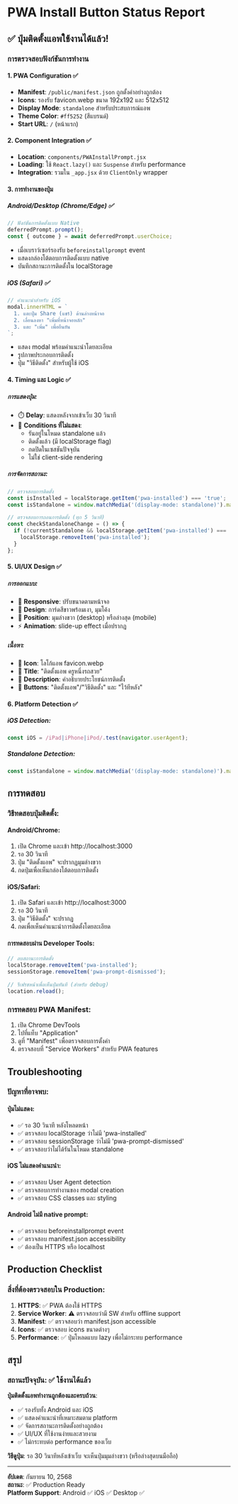 # PWA Install Button Status Report

## ✅ **ปุ่มติดตั้งแอพใช้งานได้แล้ว!**

### **การตรวจสอบฟังก์ชันการทำงาน**

#### 1. **PWA Configuration** ✅

- **Manifest**: `/public/manifest.json` ถูกตั้งค่าอย่างถูกต้อง
- **Icons**: รองรับ favicon.webp ขนาด 192x192 และ 512x512
- **Display Mode**: `standalone` สำหรับประสบการณ์แอพ
- **Theme Color**: `#ff5252` (สีแบรนด์)
- **Start URL**: `/` (หน้าแรก)

#### 2. **Component Integration** ✅

- **Location**: `components/PWAInstallPrompt.jsx`
- **Loading**: ใช้ `React.lazy()` และ `Suspense` สำหรับ performance
- **Integration**: รวมใน `_app.jsx` ด้วย `ClientOnly` wrapper

#### 3. **การทำงานของปุ่ม**

##### **Android/Desktop (Chrome/Edge)** ✅

```javascript
// ฟังก์ชันการติดตั้งแบบ Native
deferredPrompt.prompt();
const { outcome } = await deferredPrompt.userChoice;
```

- เมื่อเบราว์เซอร์รองรับ `beforeinstallprompt` event
- แสดงกล่องโต้ตอบการติดตั้งแบบ native
- บันทึกสถานะการติดตั้งใน localStorage

##### **iOS (Safari)** ✅

```javascript
// คำแนะนำสำหรับ iOS
modal.innerHTML = `
  1. แตะปุ่ม Share (แชร์) ด้านล่างหน้าจอ
  2. เลื่อนลงหา "เพิ่มที่หน้าจอหลัก"
  3. แตะ "เพิ่ม" เพื่อยืนยัน
`;
```

- แสดง modal พร้อมคำแนะนำโดยละเอียด
- รูปภาพประกอบการติดตั้ง
- ปุ่ม "วิธีติดตั้ง" สำหรับผู้ใช้ iOS

#### 4. **Timing และ Logic** ✅

##### **การแสดงปุ่ม**:

- ⏱️ **Delay**: แสดงหลังจากเข้าเว็บ 30 วินาที
- 🚫 **Conditions ที่ไม่แสดง**:
  - รันอยู่ในโหมด standalone แล้ว
  - ติดตั้งแล้ว (มี localStorage flag)
  - กดปิดในเซสชันปัจจุบัน
  - ไม่ใช่ client-side rendering

##### **การจัดการสถานะ**:

```javascript
// ตรวจสอบการติดตั้ง
const isInstalled = localStorage.getItem('pwa-installed') === 'true';
const isStandalone = window.matchMedia('(display-mode: standalone)').matches;

// ตรวจสอบการถอนการติดตั้ง (ทุก 5 วินาที)
const checkStandaloneChange = () => {
  if (!currentStandalone && localStorage.getItem('pwa-installed') === 'true') {
    localStorage.removeItem('pwa-installed');
  }
};
```

#### 5. **UI/UX Design** ✅

##### **การออกแบบ**:

- 📱 **Responsive**: ปรับขนาดตามหน้าจอ
- 🎨 **Design**: การ์ดสีขาวพร้อมเงา, มุมโค้ง
- 🎯 **Position**: มุมล่างขวา (desktop) หรือล่างสุด (mobile)
- ⚡ **Animation**: slide-up effect เมื่อปรากฏ

##### **เนื้อหา**:

- 🚗 **Icon**: โลโก้แอพ favicon.webp
- 📝 **Title**: "ติดตั้งแอพ ครูหนึ่งรถสวย"
- 💬 **Description**: คำอธิบายประโยชน์การติดตั้ง
- 🔘 **Buttons**: "ติดตั้งแอพ"/"วิธีติดตั้ง" และ "ไว้ทีหลัง"

#### 6. **Platform Detection** ✅

##### **iOS Detection**:

```javascript
const iOS = /iPad|iPhone|iPod/.test(navigator.userAgent);
```

##### **Standalone Detection**:

```javascript
const isStandalone = window.matchMedia('(display-mode: standalone)').matches || window.navigator.standalone === true;
```

## **การทดสอบ**

### **วิธีทดสอบปุ่มติดตั้ง**:

#### **Android/Chrome**:

1. เปิด Chrome และเข้า http://localhost:3000
2. รอ 30 วินาที
3. ปุ่ม "ติดตั้งแอพ" จะปรากฏมุมล่างขวา
4. กดปุ่มเพื่อเห็นกล่องโต้ตอบการติดตั้ง

#### **iOS/Safari**:

1. เปิด Safari และเข้า http://localhost:3000
2. รอ 30 วินาที
3. ปุ่ม "วิธีติดตั้ง" จะปรากฏ
4. กดเพื่อเห็นคำแนะนำการติดตั้งโดยละเอียด

#### **การทดสอบผ่าน Developer Tools**:

```javascript
// ลบสถานะการติดตั้ง
localStorage.removeItem('pwa-installed');
sessionStorage.removeItem('pwa-prompt-dismissed');

// รีเฟรชหน้าเพื่อเห็นปุ่มทันที (สำหรับ debug)
location.reload();
```

### **การทดสอบ PWA Manifest**:

1. เปิด Chrome DevTools
2. ไปที่แท็บ "Application"
3. ดูที่ "Manifest" เพื่อตรวจสอบการตั้งค่า
4. ตรวจสอบที่ "Service Workers" สำหรับ PWA features

## **Troubleshooting**

### **ปัญหาที่อาจพบ**:

#### **ปุ่มไม่แสดง**:

- ✅ รอ 30 วินาที หลังโหลดหน้า
- ✅ ตรวจสอบ localStorage ว่าไม่มี 'pwa-installed'
- ✅ ตรวจสอบ sessionStorage ว่าไม่มี 'pwa-prompt-dismissed'
- ✅ ตรวจสอบว่าไม่ได้รันในโหมด standalone

#### **iOS ไม่แสดงคำแนะนำ**:

- ✅ ตรวจสอบ User Agent detection
- ✅ ตรวจสอบการทำงานของ modal creation
- ✅ ตรวจสอบ CSS classes และ styling

#### **Android ไม่มี native prompt**:

- ✅ ตรวจสอบ beforeinstallprompt event
- ✅ ตรวจสอบ manifest.json accessibility
- ✅ ต้องเป็น HTTPS หรือ localhost

## **Production Checklist**

### **สิ่งที่ต้องตรวจสอบใน Production**:

1. **HTTPS**: ✅ PWA ต้องใช้ HTTPS
2. **Service Worker**: ⚠️ ตรวจสอบว่ามี SW สำหรับ offline support
3. **Manifest**: ✅ ตรวจสอบว่า manifest.json accessible
4. **Icons**: ✅ ตรวจสอบ icons ขนาดต่างๆ
5. **Performance**: ✅ ปุ่มโหลดแบบ lazy เพื่อไม่กระทบ performance

## **สรุป**

### **สถานะปัจจุบัน**: ✅ **ใช้งานได้แล้ว**

**ปุ่มติดตั้งแอพทำงานถูกต้องและครบถ้วน**:

- ✅ รองรับทั้ง Android และ iOS
- ✅ แสดงคำแนะนำที่เหมาะสมตาม platform
- ✅ จัดการสถานะการติดตั้งอย่างถูกต้อง
- ✅ UI/UX ที่ใช้งานง่ายและสวยงาม
- ✅ ไม่กระทบต่อ performance ของเว็บ

**วิธีดูปุ่ม**: รอ 30 วินาทีหลังเข้าเว็บ จะเห็นปุ่มมุมล่างขวา (หรือล่างสุดบนมือถือ)

---

**อัปเดต**: กันยายน 10, 2568  
**สถานะ**: ✅ Production Ready  
**Platform Support**: Android ✅ iOS ✅ Desktop ✅

